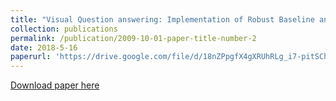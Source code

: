 ```yaml
---
title: "Visual Question answering: Implementation of Robust Baseline and Cutting-Edge Models"
collection: publications
permalink: /publication/2009-10-01-paper-title-number-2
date: 2018-5-16
paperurl: 'https://drive.google.com/file/d/18nZPpgfX4gXRUhRLg_i7-pitSCh08Sho/view?usp=sharing'
---
```


[Download paper here](https://drive.google.com/file/d/18nZPpgfX4gXRUhRLg_i7-pitSCh08Sho/view?usp=sharing)
